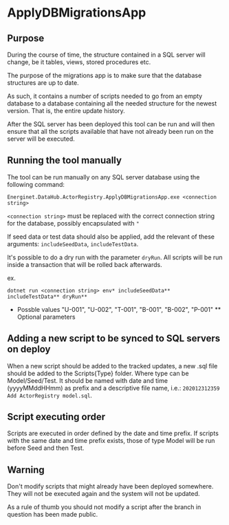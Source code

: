 # ApplyDBMigrationsApp

## Purpose

During the course of time, the structure contained in a SQL server will change, be it tables, views, stored procedures etc.

The purpose of the migrations app is to make sure that the database structures are up to date.

As such, it contains a number of scripts needed to go from an empty database to a database containing all the needed structure for the newest version. That is, the entire update history.

After the SQL server has been deployed this tool can be run and will then ensure that all the scripts available that have not already been run on the server will be executed.

## Running the tool manually

The tool can be run manually on any SQL server database using the following command:

`Energinet.DataHub.ActorRegistry.ApplyDBMigrationsApp.exe <connection string>`

`<connection string>` must be replaced with the correct connection string for the database, possibly encapsulated with `"`

If seed data or test data should also be applied, add the relevant of these arguments: `includeSeedData`, `includeTestData`.

It's possible to do a dry run with the parameter `dryRun`. All scripts will be run inside a transaction that will be rolled back afterwards.

ex.

`dotnet run <connection string> env* includeSeedData** includeTestData** dryRun**`

* Possble values "U-001", "U-002", "T-001", "B-001", "B-002", "P-001"
** Optional parameters

## Adding a new script to be synced to SQL servers on deploy

When a new script should be added to the tracked updates, a new .sql file should be added to the Scripts\{Type} folder. Where type can be Model/Seed/Test. It should be named with date and time (yyyyMMddHHmm) as prefix and a descriptive file name, i.e.: `202012312359 Add ActorRegistry model.sql`.

## Script executing order

Scripts are executed in order defined by the date and time prefix. If scripts with the same date and time prefix exists, those of type Model will be run before Seed and then Test.

## Warning

Don't modify scripts that might already have been deployed somewhere. They will not be executed again and the system will not be updated.

As a rule of thumb you should not modify a script after the branch in question has been made public.
